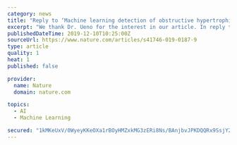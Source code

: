 ```yaml
---
category: news
title: "Reply to ‘Machine learning detection of obstructive hypertrophic cardiomyopathy using a wearable biosensor’"
excerpt: "We thank Dr. Ueno for the interest in our article. In reply to his statistical concerns about the execution of the Leave-One-Group-Out cross-validation (LOGO CV) and its interpretation, we believe that the brevity of our explanation of the nested cross-validation procedure may have caused confusion, and we offer the following clarification ..."
publishedDateTime: 2019-12-10T10:25:00Z
sourceUrl: https://www.nature.com/articles/s41746-019-0187-9
type: article
quality: 1
heat: 1
published: false

provider:
  name: Nature
  domain: nature.com

topics:
  - AI
  - Machine Learning

secured: "1kMKeUxV/0WyeyKKeOXa1rBOyHMZxkMG3zERi8Ns/BAnjbvJPKDQQRx9SsjY2OZ49vhd7v1a/nZaNemTmPtAShtlzO8qlErTx0DXNIt/2RWzKWe9+3LM/TUlsM27coOec0Obv9bM2CnrMYuL9+Y/CDV9A21V/quRlvb3/4yFrwXUGpJoIHYRa77aHVWtt2PJj0M/IwnpJhAvTJKiv1AQ5vXHm0NnuD0iPGiDio/kGJ/TTPezdmFOX/3bg1YgCdZzHzWxW9Nydm6LKog1ywvC3g==;ATxANfrWJlFsI1FpsYdttQ=="
---
```


